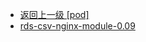- [返回上一级 [pod]](服务部署/Nginx/模板/nginx-1.24.0/Openresty/openresty-1.21.4.3-win64/pod/)
- [rds-csv-nginx-module-0.09](服务部署/Nginx/模板/nginx-1.24.0/Openresty/openresty-1.21.4.3-win64/pod/rds-csv-nginx-module-0.09/)
